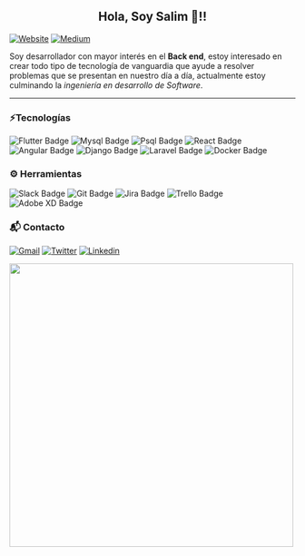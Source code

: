 <center><h2>Hola, Soy Salim 👋!!</h2></center>

[![Website](https://img.shields.io/badge/website-000000?style=for-the-badge&logo=About.me&logoColor=white)](https://salimvzqz.herokuapp.com/)
[![Medium](https://img.shields.io/badge/Medium-12100E?style=for-the-badge&logo=medium&logoColor=white)](https://medium.com/@salimvzqz)


Soy desarrollador con mayor interés en el **Back end**, estoy interesado en crear todo tipo de tecnología de vanguardia que ayude a resolver problemas que se presentan en nuestro día a día, actualmente estoy culminando la *ingeniería en desarrollo de Software*.

---

###  ⚡️Tecnologías

![Flutter Badge](https://img.shields.io/badge/Flutter-02569B?style=for-the-badge&logo=flutter&logoColor=white)
![Mysql Badge](https://img.shields.io/badge/MySQL-005C84?style=for-the-badge&logo=mysql&logoColor=white)
![Psql Badge](https://img.shields.io/badge/PostgreSQL-316192?style=for-the-badge&logo=postgresql&logoColor=white)
![React Badge](https://img.shields.io/badge/React-20232A?style=for-the-badge&logo=react&logoColor=61DAFB)
![Angular Badge](https://img.shields.io/badge/Angular-DD0031?style=for-the-badge&logo=angular&logoColor=white)
![Django Badge](https://img.shields.io/badge/Django-092E20?style=for-the-badge&logo=django&logoColor=white)
![Laravel Badge](https://img.shields.io/badge/Laravel-FF2D20?style=for-the-badge&logo=laravel&logoColor=white)
![Docker Badge](https://img.shields.io/badge/Docker-2CA5E0?style=for-the-badge&logo=docker&logoColor=white)


###  ⚙️ Herramientas
![Slack Badge](https://img.shields.io/badge/Slack-4A154B?style=for-the-badge&logo=slack&logoColor=white)
![Git Badge](https://img.shields.io/badge/Git-F05032?style=for-the-badge&logo=git&logoColor=white)
![Jira Badge](https://img.shields.io/badge/Jira-0052CC?style=for-the-badge&logo=Jira&logoColor=white)
![Trello Badge](https://img.shields.io/badge/Trello-0052CC?style=for-the-badge&logo=trello&logoColor=white)
![Adobe XD Badge](https://img.shields.io/badge/Adobe%20XD-470137?style=for-the-badge&logo=Adobe%20XD&logoColor=#FF61F6)


### 📬 Contacto

[![Gmail](https://img.shields.io/badge/Gmail-D14836?style=for-the-badge&logo=gmail&logoColor=white)](mailto:salimvzqz@gmail.com)
[![Twitter](https://img.shields.io/badge/Twitter-1DA1F2?style=for-the-badge&logo=twitter&logoColor=white)](https://twitter.com/salim_vazquez)
[![Linkedin](https://img.shields.io/badge/LinkedIn-0077B5?style=for-the-badge&logo=linkedin&logoColor=white)](https://www.linkedin.com/in/salim-vazquez-solis-6565b7170/)


<img src="https://github-readme-stats.vercel.app/api?username=SvS30&show_icons=true&count_private=true" width="500" height="auto"/>
